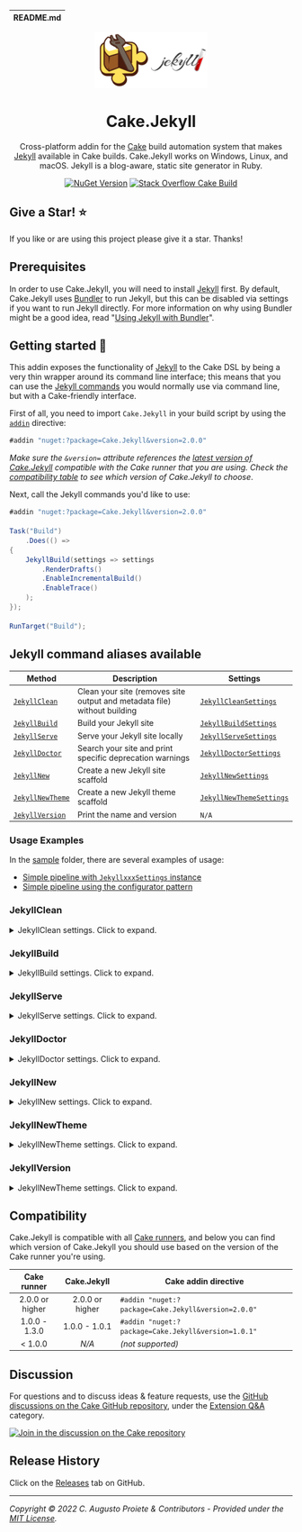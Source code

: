 | README.md |
|:---|

<div align="center">

![Cake.Jekyll](asset/cake-jekyll-logo.png)

</div>

<h1 align="center">Cake.Jekyll</h1>
<div align="center">

Cross-platform addin for the [Cake](https://cakebuild.net) build automation system that makes [Jekyll](https://jekyllrb.com) available in Cake builds. Cake.Jekyll works on Windows, Linux, and macOS. Jekyll is a blog-aware, static site generator in Ruby.

[![NuGet Version](https://img.shields.io/nuget/v/Cake.Jekyll.svg?color=blue&style=flat-square)](https://www.nuget.org/packages/Cake.Jekyll/) [![Stack Overflow Cake Build](https://img.shields.io/badge/stack%20overflow-cakebuild-orange.svg?style=flat-square)](http://stackoverflow.com/questions/tagged/cakebuild)

</div>

## Give a Star! :star:

If you like or are using this project please give it a star. Thanks!

## Prerequisites

In order to use Cake.Jekyll, you will need to install [Jekyll](https://jekyllrb.com) first. By default, Cake.Jekyll uses [Bundler](https://bundler.io) to run Jekyll, but this can be disabled via settings if you want to run Jekyll directly. For more information on why using Bundler might be a good idea, read "[Using Jekyll with Bundler](https://jekyllrb.com/tutorials/using-jekyll-with-bundler/)".

## Getting started :rocket:

This addin exposes the functionality of [Jekyll](https://jekyllrb.com) to the Cake DSL by being a very thin wrapper around its command line interface; this means that you can use the [Jekyll commands](https://jekyllrb.com/docs/usage/) you would normally use via command line, but with a Cake-friendly interface.

First of all, you need to import `Cake.Jekyll` in your build script by using the [`addin`](http://cakebuild.net/docs/fundamentals/preprocessor-directives) directive:

```csharp
#addin "nuget:?package=Cake.Jekyll&version=2.0.0"
```

_Make sure the `&version=` attribute references the [latest version of Cake.Jekyll](https://www.nuget.org/packages/Cake.Jekyll/) compatible with the Cake runner that you are using. Check the [compatibility table](#compatibility) to see which version of Cake.Jekyll to choose_.

Next, call the Jekyll commands you'd like to use:

```csharp
#addin "nuget:?package=Cake.Jekyll&version=2.0.0"

Task("Build")
    .Does(() =>
{
    JekyllBuild(settings => settings
        .RenderDrafts()
        .EnableIncrementalBuild()
        .EnableTrace()
    );
});

RunTarget("Build");
```

## Jekyll command aliases available

| Method                              | Description                                                              | Settings                   |
| ----------------------------------- | ------------------------------------------------------------------------ | -------------------------- |
| [`JekyllClean`](#jekyllclean)       | Clean your site (removes site output and metadata file) without building | [`JekyllCleanSettings`]    |
| [`JekyllBuild`](#jekyllbuild)       | Build your Jekyll site                                                   | [`JekyllBuildSettings`]    |
| [`JekyllServe`](#jekyllserve)       | Serve your Jekyll site locally                                           | [`JekyllServeSettings`]    |
| [`JekyllDoctor`](#jekylldoctor)     | Search your site and print specific deprecation warnings                 | [`JekyllDoctorSettings`]   |
| [`JekyllNew`](#jekyllnew)           | Create a new Jekyll site scaffold                                        | [`JekyllNewSettings`]      |
| [`JekyllNewTheme`](#jekyllnewtheme) | Create a new Jekyll theme scaffold                                       | [`JekyllNewThemeSettings`] |
| [`JekyllVersion`](#jekyllversion)   | Print the name and version                                               | `N/A`                      |

[`JekyllCleanSettings`]: src/Cake.Jekyll/Commands/Clean/JekyllCleanSettings.cs
[`JekyllBuildSettings`]: src/Cake.Jekyll/Commands/Build/JekyllBuildSettings.cs
[`JekyllServeSettings`]: src/Cake.Jekyll/Commands/Serve/JekyllServeSettings.cs
[`JekyllDoctorSettings`]: src/Cake.Jekyll/Commands/Doctor/JekyllDoctorSettings.cs
[`JekyllNewSettings`]: src/Cake.Jekyll/Commands/New/JekyllNewSettings.cs
[`JekyllNewThemeSettings`]: src/Cake.Jekyll/Commands/NewTheme/JekyllNewThemeSettings.cs

### Usage Examples

In the [sample](sample/) folder, there are several examples of usage:

- [Simple pipeline with `JekyllxxxSettings` instance](sample/jekyll-settings.cake)
- [Simple pipeline using the configurator pattern](sample/jekyll-configurator.cake)

### JekyllClean

<details>
  <summary>JekyllClean settings. Click to expand.</summary>

| Property            | Extension Method         | Description                                     |
| ------------------- | ------------------------ | ----------------------------------------------- |
| `Configuration`     | `WithConfiguration`      | Custom configuration file                       |
| `Source`            | `SetSource`              | Custom source directory                         |
| `Destination`       | `SetDestination`         | Custom destination directory                    |
| `Future`            | `PublishFuture`          | Publishes posts with a future date              |
| `LimitPosts`        | `LimitPosts`             | Limits the number of posts to parse and publish |
| `Watch`             | `EnableWatch`            | Watch for changes and rebuild                   |
| `BaseUrl`           | `SetBaseUrl`             | Serve the website from the given base URL       |
| `ForcePolling`      | `ForcePolling`           | Force watch to use polling                      |
| `Lsi`               | `UseLsi`                 | Use LSI for improved related posts              |
| `Drafts`            | `RenderDrafts`           | Render posts in the `_drafts` folder            |
| `Unpublished`       | `RenderUnpublished`      | Render posts that were marked as unpublished    |
| `DisableDiskCache`  | `DisableDiskCache`       | Disable caching to disk in non-safe mode        |
| `IncrementalBuild`  | `EnableIncrementalBuild` | Enable incremental rebuild                      |
| `StrictFrontMatter` | `UseStrictFrontMatter`   | Fail if errors are present in front matter      |
| `SafeMode`          | `EnableSafeMode`         | Safe mode                                       |
| `Plugins`           | `WithPlugins`            | Plugins directory (defaults to `./_plugins`)    |
| `Layouts`           | `SetLayouts`             | Layouts directory (defaults to `./_layouts`)    |
| `LiquidProfile`     | `EnableLiquidProfile`    | Generate a Liquid rendering profile             |
| `Trace`             | `EnableTrace`            | Show the full backtrace when an error occurs    |
| `LogLevel`          | `SetLogLevel`            | Print verbose output or silence output          |
| `WorkingDirectory`  | `SetWorkingDirectory`    | The working directory to run Jekyll             |
| `DoNotUseBundler`   | `DoNotUseBundler`        | Run Jekyll directly, without Bundler            |

</details>

### JekyllBuild

<details>
  <summary>JekyllBuild settings. Click to expand.</summary>

| Property            | Extension Method         | Description                                     |
| ------------------- | ------------------------ | ----------------------------------------------- |
| `Configuration`     | `WithConfiguration`      | Custom configuration file                       |
| `Source`            | `SetSource`              | Custom source directory                         |
| `Destination`       | `SetDestination`         | Custom destination directory                    |
| `Future`            | `PublishFuture`          | Publishes posts with a future date              |
| `LimitPosts`        | `LimitPosts`             | Limits the number of posts to parse and publish |
| `Watch`             | `EnableWatch`            | Watch for changes and rebuild                   |
| `BaseUrl`           | `SetBaseUrl`             | Serve the website from the given base URL       |
| `ForcePolling`      | `ForcePolling`           | Force watch to use polling                      |
| `Lsi`               | `UseLsi`                 | Use LSI for improved related posts              |
| `Drafts`            | `RenderDrafts`           | Render posts in the `_drafts` folder            |
| `Unpublished`       | `RenderUnpublished`      | Render posts that were marked as unpublished    |
| `DisableDiskCache`  | `DisableDiskCache`       | Disable caching to disk in non-safe mode        |
| `IncrementalBuild`  | `EnableIncrementalBuild` | Enable incremental rebuild                      |
| `StrictFrontMatter` | `UseStrictFrontMatter`   | Fail if errors are present in front matter      |
| `SafeMode`          | `EnableSafeMode`         | Safe mode                                       |
| `Plugins`           | `WithPlugins`            | Plugins directory (defaults to `./_plugins`)    |
| `Layouts`           | `SetLayouts`             | Layouts directory (defaults to `./_layouts`)    |
| `LiquidProfile`     | `EnableLiquidProfile`    | Generate a Liquid rendering profile             |
| `Trace`             | `EnableTrace`            | Show the full backtrace when an error occurs    |
| `LogLevel`          | `SetLogLevel`            | Print verbose output or silence output          |
| `WorkingDirectory`  | `SetWorkingDirectory`    | The working directory to run Jekyll             |
| `DoNotUseBundler`   | `DoNotUseBundler`        | Run Jekyll directly, without Bundler            |

</details>

### JekyllServe

<details>
  <summary>JekyllServe settings. Click to expand.</summary>

| Property             | Extension Method         | Description                                                            |
| -------------------- | ------------------------ | ---------------------------------------------------------------------- |
| `SslCertificate`     | `UseSslCertificate`      | X.509 (SSL) certificate                                                |
| `SslKey`             | `UseSslKey`              | X.509 (SSL) private key                                                |
| `Hostname`           | `SetHostname`            | Host to bind to                                                        |
| `Port`               | `SetPort`                | Port to listen on                                                      |
| `OpenUrl`            | `OpenUrl`                | Launch your site in a browser                                          |
| `Detach`             | `Detach`                 | Run the server in the background                                       |
| `ShowDirListing`     | `ShowDirListing`         | Show a directory listing instead of loading your index file            |
| `SkipInitialBuild`   | `SkipInitialBuild`       | Skips the initial site build which occurs before the server is started |
| `LiveReload`         | `UseLiveReload`          | Use LiveReload to automatically refresh browsers                       |
| `LiveReloadIgnore`   | `WithLiveReloadIgnore`   | Files for LiveReload to ignore                                         |
| `LiveReloadMinDelay` | `SetLiveReloadMinDelay`  | Minimum reload delay                                                   |
| `LiveReloadMaxDelay` | `SetLiveReloadMaxDelay`  | Maximum reload delay                                                   |
| `LiveReloadPort`     | `SetLiveReloadPort`      | Port for LiveReload to listen on                                       |
| `Configuration`      | `WithConfiguration`      | Custom configuration file                                              |
| `Source`             | `SetSource`              | Custom source directory                                                |
| `Destination`        | `SetDestination`         | Custom destination directory                                           |
| `Future`             | `PublishFuture`          | Publishes posts with a future date                                     |
| `LimitPosts`         | `LimitPosts`             | Limits the number of posts to parse and publish                        |
| `Watch`              | `EnableWatch`            | Watch for changes and rebuild                                          |
| `BaseUrl`            | `SetBaseUrl`             | Serve the website from the given base URL                              |
| `ForcePolling`       | `ForcePolling`           | Force watch to use polling                                             |
| `Lsi`                | `UseLsi`                 | Use LSI for improved related posts                                     |
| `Drafts`             | `RenderDrafts`           | Render posts in the `_drafts` folder                                   |
| `Unpublished`        | `RenderUnpublished`      | Render posts that were marked as unpublished                           |
| `DisableDiskCache`   | `DisableDiskCache`       | Disable caching to disk in non-safe mode                               |
| `IncrementalBuild`   | `EnableIncrementalBuild` | Enable incremental rebuild                                             |
| `StrictFrontMatter`  | `UseStrictFrontMatter`   | Fail if errors are present in front matter                             |
| `SafeMode`           | `EnableSafeMode`         | Safe mode                                                              |
| `Plugins`            | `WithPlugins`            | Plugins directory (defaults to `./_plugins`)                           |
| `Layouts`            | `SetLayouts`             | Layouts directory (defaults to `./_layouts`)                           |
| `LiquidProfile`      | `EnableLiquidProfile`    | Generate a Liquid rendering profile                                    |
| `Trace`              | `EnableTrace`            | Show the full backtrace when an error occurs                           |
| `LogLevel`           | `SetLogLevel`            | Print verbose output or silence output                                 |
| `WorkingDirectory`   | `SetWorkingDirectory`    | The working directory to run Jekyll                                    |
| `DoNotUseBundler`    | `DoNotUseBundler`        | Run Jekyll directly, without Bundler                                   |

</details>

### JekyllDoctor

<details>
  <summary>JekyllDoctor settings. Click to expand.</summary>

| Property           | Extension Method      | Description                                  |
| ------------------ | --------------------- | -------------------------------------------- |
| `Configuration`    | `WithConfiguration`   | Custom configuration file                    |
| `Source`           | `SetSource`           | Custom source directory                      |
| `Destination`      | `SetDestination`      | Custom destination directory                 |
| `SafeMode`         | `EnableSafeMode`      | Safe mode                                    |
| `Plugins`          | `WithPlugins`         | Plugins directory (defaults to `./_plugins`) |
| `Layouts`          | `SetLayouts`          | Layouts directory (defaults to `./_layouts`) |
| `LiquidProfile`    | `EnableLiquidProfile` | Generate a Liquid rendering profile          |
| `Trace`            | `EnableTrace`         | Show the full backtrace when an error occurs |
| `WorkingDirectory` | `SetWorkingDirectory` | The working directory to run Jekyll          |
| `DoNotUseBundler`  | `DoNotUseBundler`     | Run Jekyll directly, without Bundler         |

</details>

### JekyllNew

<details>
  <summary>JekyllNew settings. Click to expand.</summary>

| Property           | Extension Method      | Description                                  |
| ------------------ | --------------------- | -------------------------------------------- |
| `Path`             |                       | Path to scaffold the site                    |
| `Force`            | `EnableForce`         | Force creation even if PATH already exists   |
| `Blank`            | `EnableBlank`         | Creates scaffolding but with empty files     |
| `SkipBundle`       | `SkipBundle`          | Skip `bundle install`                        |
| `Source`           | `SetSource`           | Custom source directory                      |
| `Destination`      | `SetDestination`      | Custom destination directory                 |
| `SafeMode`         | `EnableSafeMode`      | Safe mode                                    |
| `Plugins`          | `WithPlugins`         | Plugins directory (defaults to `./_plugins`) |
| `Layouts`          | `SetLayouts`          | Layouts directory (defaults to `./_layouts`) |
| `LiquidProfile`    | `EnableLiquidProfile` | Generate a Liquid rendering profile          |
| `Trace`            | `EnableTrace`         | Show the full backtrace when an error occurs |
| `WorkingDirectory` | `SetWorkingDirectory` | The working directory to run Jekyll          |
| `DoNotUseBundler`  | `DoNotUseBundler`     | Run Jekyll directly, without Bundler         |

</details>

### JekyllNewTheme

<details>
  <summary>JekyllNewTheme settings. Click to expand.</summary>

| Property           | Extension Method       | Description                                  |
| ------------------ | ---------------------- | -------------------------------------------- |
| `Name`             |                        | The name of the theme                        |
| `CodeOfConduct`    | `IncludeCodeOfConduct` | Include a Code of Conduct                    |
| `Source`           | `SetSource`            | Custom source directory                      |
| `Destination`      | `SetDestination`       | Custom destination directory                 |
| `SafeMode`         | `EnableSafeMode`       | Safe mode                                    |
| `Plugins`          | `WithPlugins`          | Plugins directory (defaults to `./_plugins`) |
| `Layouts`          | `SetLayouts`           | Layouts directory (defaults to `./_layouts`) |
| `LiquidProfile`    | `EnableLiquidProfile`  | Generate a Liquid rendering profile          |
| `Trace`            | `EnableTrace`          | Show the full backtrace when an error occurs |
| `WorkingDirectory` | `SetWorkingDirectory`  | The working directory to run Jekyll          |
| `DoNotUseBundler`  | `DoNotUseBundler`      | Run Jekyll directly, without Bundler         |

</details>

### JekyllVersion

<details>
  <summary>JekyllNewTheme settings. Click to expand.</summary>

| Property           | Extension Method      | Description                          |
| ------------------ | --------------------- | ------------------------------------ |
| `WorkingDirectory` | `SetWorkingDirectory` | The working directory to run Jekyll  |
| `DoNotUseBundler`  | `DoNotUseBundler`     | Run Jekyll directly, without Bundler |

</details>

## Compatibility

Cake.Jekyll is compatible with all [Cake runners](https://cakebuild.net/docs/running-builds/runners/), and below you can find which version of Cake.Jekyll you should use based on the version of the Cake runner you're using.

| Cake runner     | Cake.Jekyll            | Cake addin directive                                |
|:---------------:|:----------------------:| --------------------------------------------------- |
| 2.0.0 or higher | 2.0.0 or higher        | `#addin "nuget:?package=Cake.Jekyll&version=2.0.0"` |
| 1.0.0 - 1.3.0   | 1.0.0 - 1.0.1          | `#addin "nuget:?package=Cake.Jekyll&version=1.0.1"` |
| < 1.0.0         | _N/A_                  | _(not supported)_                                   |

## Discussion

For questions and to discuss ideas & feature requests, use the [GitHub discussions on the Cake GitHub repository](https://github.com/cake-build/cake/discussions), under the [Extension Q&A](https://github.com/cake-build/cake/discussions/categories/extension-q-a) category.

[![Join in the discussion on the Cake repository](https://img.shields.io/badge/GitHub-Discussions-green?logo=github)](https://github.com/cake-build/cake/discussions)

## Release History

Click on the [Releases](https://github.com/cake-contrib/Cake.Jekyll/releases) tab on GitHub.

---

_Copyright &copy; 2022 C. Augusto Proiete & Contributors - Provided under the [MIT License](LICENSE)._
